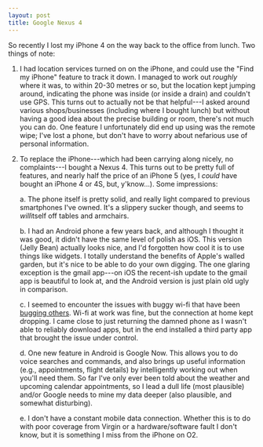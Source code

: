 ```yaml
---
layout: post
title: Google Nexus 4
---
```


So recently I lost my iPhone 4 on the way back to the office from lunch. Two things of note:

1. I had location services turned on on the iPhone, and could use the "Find my iPhone" feature to track it down. I managed to work out *roughly* where it was, to within 20-30 metres or so, but the location kept jumping around, indicating the phone was inside (or inside a drain) and couldn't use GPS. This turns out to actually not be that helpful---I asked around various shops/businesses (including where I bought lunch) but without having a good idea about the precise building or room, there's not much you can do. One feature I unfortunately did end up using was the remote wipe; I've lost a phone, but don't have to worry about nefarious use of personal information.

2. To replace the iPhone---which had been carrying along nicely, no complaints---I bought a Nexus 4. This turns out to be pretty full of features, and nearly half the price of an iPhone 5 (yes, I *could* have bought an iPhone 4 or 4S, but, y'know…). Some impressions:

	a. The phone itself is pretty solid, and really light compared to previous smartphones I've owned. It's a slippery sucker though, and seems to *will*itself off tables and armchairs.
	
	b. I had an Android phone a few years back, and although I thought it was good, it didn't have the same level of polish as iOS. This version (Jelly Bean) actually looks nice, and I'd forgotten how cool it is to use things like widgets. I totally understand the benefits of Apple's walled garden, but it's nice to be able to do your own digging. The one glaring exception is the gmail app---on iOS the recent-ish update to the gmail app is beautiful to look at, and the Android version is just plain old ugly in comparison.
	
	c. I seemed to encounter the issues with buggy wi-fi that have been [bugging others](http://things-linux.blogspot.co.uk/2013/01/time-frame-of-nexus-4-wifi-bug-issues.html). Wi-fi at work was fine, but the connection at home kept dropping. I came close to just returning the damned phone as I wasn't able to reliably download apps, but in the end installed a third party app that brought the issue under control.
	
	d. One new feature in Android is Google Now. This allows you to do voice searches and commands, and also brings up useful information (e.g., appointments, flight details) by intelligently working out when you'll need them. So far I've only ever been told about the weather and upcoming calendar appointments, so I lead a dull life (most plausible) and/or Google needs to mine my data deeper (also plausible, and somewhat disturbing).
	
	e. I don't have a constant mobile data connection. Whether this is to do with poor coverage from Virgin or a hardware/software fault I don't know, but it is something I miss from the iPhone on O2.
	